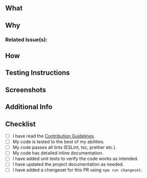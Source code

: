 <!--
Thanks for taking the time to submit a Pull Request.
Please make sure to review the [Contribution Guidelines](../DEVELOPMENT.md) before submitting your PR.
-->

## What
<!-- In a few words, what does this PR actually change -->



## Why
<!-- Why is this PR necessary? Please any existing previous issue(s) or PR(s) and include a short summary here, too. -->



### Related Issue(s):
<!-- E.g.
- Fixes | Closes | Part of: #123
-->



## How
<!-- How does your PR address the issue at hand? What are the implementation details? Please be specific. -->



## Testing Instructions
<!-- Please include step by step instructions on how to test this PR. -->
<!-- 1. Open a Post or Page. -->
<!-- 2. Insert a Heading Block. -->
<!-- 3. etc. -->

## Screenshots
<!-- Include relevant screenshots proving the PR works as intended. -->



## Additional Info
<!-- Please include any relevant logs, error output, etc -->



## Checklist
<!--
We encourage you to complete this checklist to the best of your abilities.
If you can't do everything, that's okay too.
Contributing Guidelines: https://github.com/rtCamp/snapwp/blob/develop/.github/CONTRIBUTING.md
-->

-   [ ] I have read the [Contribution Guidelines](https://github.com/rtCamp/snapwp/blob/develop/.github/CONTRIBUTING.md).
-   [ ] My code is tested to the best of my abilities.
-   [ ] My code passes all lints (ESLint, tsc, prettier etc.).
-   [ ] My code has detailed inline documentation.
-   [ ] I have added unit tests to verify the code works as intended.
-   [ ] I have updated the project documentation as needed.
-   [ ] I have added a changeset for this PR using `npm run changeset`.
